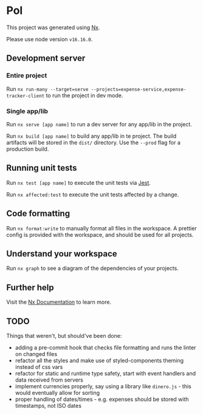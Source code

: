 # Pol

This project was generated using [Nx](https://nx.dev).

Please use node version `v16.16.0`.

## Development server

### Entire project

Run `nx run-many --target=serve --projects=expense-service,expense-tracker-client` to run the project in dev mode.

### Single app/lib

Run `nx serve [app name]` to run a dev server for any app/lib in the project.

Run `nx build [app name]` to build any app/lib in te project. The build artifacts will be stored in the `dist/` directory. Use the `--prod` flag for a production build.

## Running unit tests

Run `nx test [app name]` to execute the unit tests via [Jest](https://jestjs.io).

Run `nx affected:test` to execute the unit tests affected by a change.

## Code formatting

Run `nx format:write` to manually format all files in the workspace. A prettier config is provided with the workspace, and should be used for all projects.

## Understand your workspace

Run `nx graph` to see a diagram of the dependencies of your projects.

## Further help

Visit the [Nx Documentation](https://nx.dev) to learn more.

## TODO

Things that weren't, but should've been done:

-   adding a pre-commit hook that checks file formatting and runs the linter on changed files
-   refactor all the styles and make use of styled-components theming instead of css vars
-   refactor for static and runtime type safety, start with event handlers and data received from servers
-   implement currencies properly, say using a library like `dinero.js` - this would eventually allow for sorting
-   proper handling of dates/times - e.g. expenses should be stored with timestamps, not ISO dates
